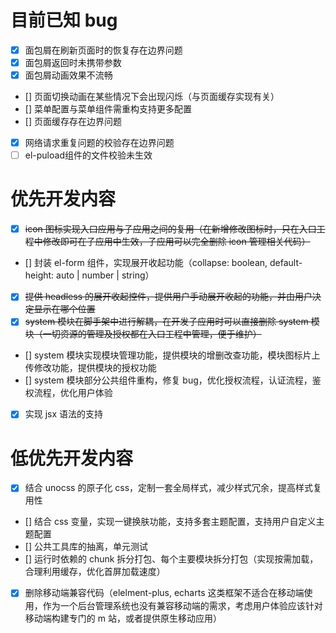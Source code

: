 # 目前已知 bug

- [x] 面包屑在刷新页面时的恢复存在边界问题
- [x] 面包屑返回时未携带参数
- [x] 面包屑动画效果不流畅
- [] 页面切换动画在某些情况下会出现闪烁（与页面缓存实现有关）
- [] 菜单配置与菜单组件需重构支持更多配置
- [] 页面缓存存在边界问题
- [x] 网络请求重复问题的校验存在边界问题
- [ ] el-puload组件的文件校验未生效

# 优先开发内容

- [x] ~~icon 图标实现入口应用与子应用之间的复用（在新增修改图标时，只在入口工程中修改即可在子应用中生效，子应用可以完全删除 icon 管理相关代码）~~
- [] 封装 el-form 组件，实现展开收起功能（collapse: boolean, default-height: auto | number | string）
- [x] ~~提供 headless 的展开收起控件，提供用户手动展开收起的功能，并由用户决定显示在哪个位置~~
- [x] ~~system 模块在脚手架中进行解耦，在开发子应用时可以直接删除 system 模块（一切资源的管理及授权都在入口工程中管理，便于维护）~~
- [] system 模块实现模块管理功能，提供模块的增删改查功能，模块图标片上传修改功能，提供模块的授权功能
- [] system 模块部分公共组件重构，修复 bug，优化授权流程，认证流程，鉴权流程，优化用户体验
- [x] 实现 jsx 语法的支持

# 低优先开发内容

- [x] 结合 unocss 的原子化 css，定制一套全局样式，减少样式冗余，提高样式复用性
- [] 结合 css 变量，实现一键换肤功能，支持多套主题配置，支持用户自定义主题配置
- [] 公共工具库的抽离，单元测试
- [] 运行时依赖的 chunk 拆分打包、每个主要模块拆分打包（实现按需加载，合理利用缓存，优化首屏加载速度）
- [x] 删除移动端兼容代码（elelment-plus, echarts 这类框架不适合在移动端使用，作为一个后台管理系统也没有兼容移动端的需求，考虑用户体验应该针对移动端构建专门的 m 站，或者提供原生移动应用）

